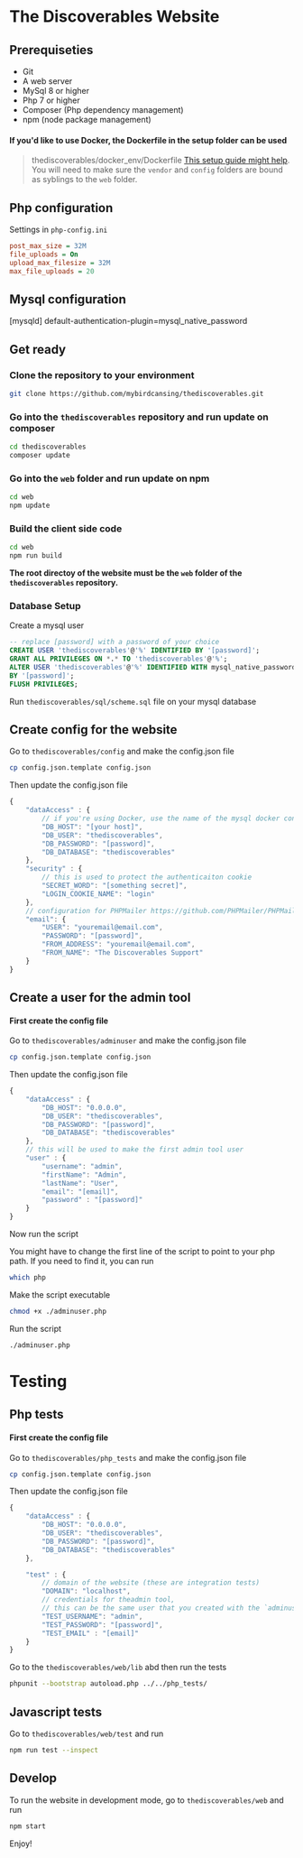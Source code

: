# The Discoverables Website

## Prerequiseties

* Git
* A web server
* MySql 8 or higher
* Php 7 or higher
* Composer (Php dependency management)
* npm (node package management)

#### If you'd like to use Docker, the Dockerfile in the setup folder can be used

> thediscoverables/docker_env/Dockerfile 
[This setup guide might help](https://medium.com/better-programming/php-how-to-run-your-entire-development-environment-in-docker-containers-on-macos-787784e94f9a).
You will need to make sure the `vendor` and `config` folders are bound as syblings to the `web` folder.

## Php configuration
Settings in `php-config.ini`
```ini
post_max_size = 32M
file_uploads = On
upload_max_filesize = 32M
max_file_uploads = 20
```

## Mysql configuration
[mysqld]
default-authentication-plugin=mysql_native_password

## Get ready

### Clone the repository to your environment

```bash
git clone https://github.com/mybirdcansing/thediscoverables.git
```

### Go into the `thediscoverables` repository and run update on composer
```bash
cd thediscoverables 
composer update
```

### Go into the `web` folder and run update on npm
```bash
cd web 
npm update
```

### Build the client side code
```bash
cd web 
npm run build
```

__The root directoy of the website must be the `web` folder of the `thediscoverables` repository.__

### Database Setup

Create a mysql user
```sql
-- replace [password] with a password of your choice
CREATE USER 'thediscoverables'@'%' IDENTIFIED BY '[password]';
GRANT ALL PRIVILEGES ON *.* TO 'thediscoverables'@'%';
ALTER USER 'thediscoverables'@'%' IDENTIFIED WITH mysql_native_password
BY '[password]'; 
FLUSH PRIVILEGES;
```

Run `thediscoverables/sql/scheme.sql` file on your mysql database


## Create config for the website
Go to `thediscoverables/config` and make the config.json file
```bash
cp config.json.template config.json
```
Then update the config.json file

```javascript
{
	"dataAccess" : {
        // if you're using Docker, use the name of the mysql docker container for the host
        "DB_HOST": "[your host]", 
		"DB_USER": "thediscoverables",
		"DB_PASSWORD": "[password]",
		"DB_DATABASE": "thediscoverables"
	},
	"security" : {
        // this is used to protect the authenticaiton cookie
        "SECRET_WORD": "[something secret]", 
		"LOGIN_COOKIE_NAME": "login"
	},
    // configuration for PHPMailer https://github.com/PHPMailer/PHPMailer
	"email": {
		"USER": "youremail@email.com",
		"PASSWORD": "[password]",
		"FROM_ADDRESS": "youremail@email.com",
		"FROM_NAME": "The Discoverables Support"
	}
}
```

## Create a user for the admin tool

#### First create the config file
Go to `thediscoverables/adminuser` and make the config.json file
```bash
cp config.json.template config.json
```
Then update the config.json file

```javascript
{
	"dataAccess" : {
		"DB_HOST": "0.0.0.0",
		"DB_USER": "thediscoverables",
		"DB_PASSWORD": "[password]",
		"DB_DATABASE": "thediscoverables"
    },
    // this will be used to make the first admin tool user
    "user" : {
        "username": "admin",
        "firstName": "Admin",
        "lastName": "User",
        "email": "[email]",
        "password" : "[password]"
    }
}
```
Now run the script

You might have to change the first line of the script to point to your php path. 
If you need to find it, you can run
```bash
which php
```

Make the script executable
```bash
chmod +x ./adminuser.php
```

Run the script
```bash
./adminuser.php
```


# Testing

## Php tests

#### First create the config file
Go to `thediscoverables/php_tests` and make the config.json file
```bash
cp config.json.template config.json
```
Then update the config.json file

```javascript
{
	"dataAccess" : {
		"DB_HOST": "0.0.0.0",
		"DB_USER": "thediscoverables",
		"DB_PASSWORD": "[password]",
		"DB_DATABASE": "thediscoverables"
    },

    "test" : {
        // domain of the website (these are integration tests)
        "DOMAIN": "localhost", 
        // credentials for theadmin tool, 
        // this can be the same user that you created with the `adminuser.php` script
        "TEST_USERNAME": "admin",
        "TEST_PASSWORD": "[password]",
        "TEST_EMAIL" : "[email]"
    }
}
```

Go to the `thediscoverables/web/lib` abd then run the tests

```bash
phpunit --bootstrap autoload.php ../../php_tests/
```

## Javascript tests

Go to `thediscoverables/web/test` and run
```bash
npm run test --inspect
```

## Develop

To run the website in development mode, go to `thediscoverables/web` and run

```bash
npm start
```


Enjoy!